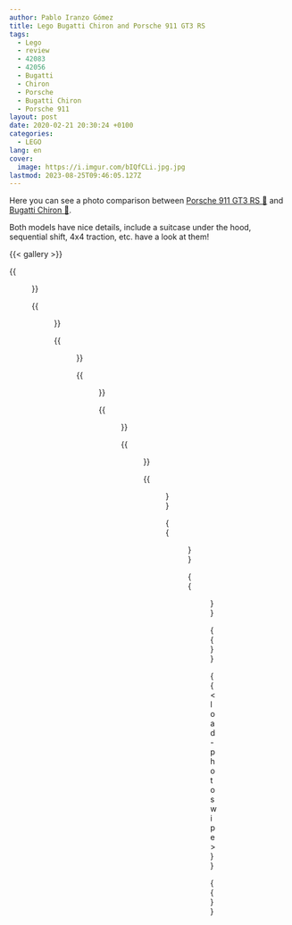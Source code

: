 ```yaml
---
author: Pablo Iranzo Gómez
title: Lego Bugatti Chiron and Porsche 911 GT3 RS
tags:
  - Lego
  - review
  - 42083
  - 42056
  - Bugatti
  - Chiron
  - Porsche
  - Bugatti Chiron
  - Porsche 911
layout: post
date: 2020-02-21 20:30:24 +0100
categories:
  - LEGO
lang: en
cover:
  image: https://i.imgur.com/bIQfCLi.jpg.jpg
lastmod: 2023-08-25T09:46:05.127Z
---
```


Here you can see a photo comparison between [Porsche 911 GT3 RS 🛒](https://www.amazon.es/dp/B01CCT2ZHC?tag=redken-21) and [Bugatti Chiron 🛒](https://www.amazon.es/dp/B0792RB3B6?tag=redken-21).

Both models have nice details, include a suitcase under the hood, sequential shift, 4x4 traction, etc. have a look at them!

{{< gallery >}}

{{<figure src="https://i.imgur.com/f6Clxgft.jpg" link="https://i.imgur.com/f6Clxgf.jpg.jpg" alt="Side view with Porsche first" >}}

{{<figure src="https://i.imgur.com/bIQfCLit.jpg" link="https://i.imgur.com/bIQfCLi.jpg.jpg" alt="Front side view with Chiron first" >}}

{{<figure src="https://i.imgur.com/Rbb5PpQt.jpg" link="https://i.imgur.com/Rbb5PpQ.jpg.jpg" alt="Side view of both cars" >}}

{{<figure src="https://i.imgur.com/nwHJ62Mt.jpg" link="https://i.imgur.com/nwHJ62M.jpg.jpg" alt="Spoiler view" >}}

{{<figure src="https://i.imgur.com/XJVMBKAt.jpg" link="https://i.imgur.com/XJVMBKA.jpg.jpg" alt="Rear view of Chiron" >}}

{{<figure src="https://i.imgur.com/oW7sPn4t.jpg" link="https://i.imgur.com/oW7sPn4.jpg.jpg" alt="Rear view of Porsche" >}}

{{<figure src="https://i.imgur.com/cGVSsMYt.jpg" link="https://i.imgur.com/cGVSsMY.jpg.jpg" alt="Chiron rear view with lowered spoiler" >}}

{{<figure src="https://i.imgur.com/7bPMnuFt.jpg" link="https://i.imgur.com/7bPMnuF.jpg.jpg" alt="Chiron wheel detail" >}}

{{<figure src="https://i.imgur.com/qdbWfKqt.jpg" link="https://i.imgur.com/qdbWfKq.jpg.jpg" alt="Chiron driving seat" >}}

{{</gallery>}}

{{< load-photoswipe >}}

{{<enjoy>}}
